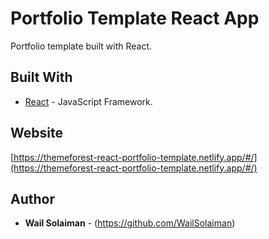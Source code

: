 # Portfolio Template React App

Portfolio template built with React.

## Built With

* [React](https://github.com/facebook/create-react-app) - JavaScript Framework.

## Website
[https://themeforest-react-portfolio-template.netlify.app/#/](https://themeforest-react-portfolio-template.netlify.app/#/)

## Author

* **Wail Solaiman** - (https://github.com/WailSolaiman)
